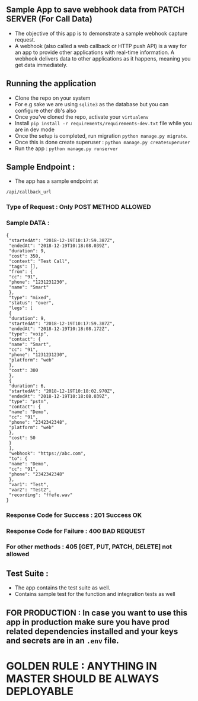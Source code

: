 ## Sample App to save webhook data from PATCH SERVER (For Call Data)
- The objective of this app is to demonstrate a sample webhook capture request. 
- A webhook (also called a web callback or HTTP push API) is a way for an app to provide other applications with real-time information. A webhook delivers data to other applications as it happens, meaning you get data immediately.


## Running the application 
- Clone the repo on your system
- For e.g sake we are using `sqlite3` as the database but you can configure other db's also
- Once you've cloned the repo, activate your `virtualenv`
- Install `pip install -r requirements/requirements-dev.txt` file while you are in dev mode
- Once the setup is completed, run migration `python manage.py migrate`.
- Once this is done create superuser : `python manage.py createsuperuser`
- Run the app : `python manage.py runserver` 

## Sample Endpoint : 

- The app has a sample endpoint at 
```
/api/callback_url
```

### Type of Request : Only POST METHOD ALLOWED

### Sample DATA : 

```
{
 "startedAt": "2018-12-19T10:17:59.387Z",
 "endedAt": "2018-12-19T10:18:08.039Z",
 "duration": 9,
 "cost": 350,
 "context": "Test Call",
 "tags": [],
 "from": {
 "cc": "91",
 "phone": "1231231230",
 "name": "Smart"
 },
 "type": "mixed",
 "status": "over",
 "legs": [
 {
 "duration": 9,
 "startedAt": "2018-12-19T10:17:59.387Z",
 "endedAt": "2018-12-19T10:18:08.172Z",
 "type": "voip",
 "contact": {
 "name": "Smart",
 "cc": "91",
 "phone": "1231231230",
 "platform": "web"
 },
 "cost": 300
 },
 {
 "duration": 6,
 "startedAt": "2018-12-19T10:18:02.970Z",
 "endedAt": "2018-12-19T10:18:08.039Z",
 "type": "pstn",
 "contact": {
 "name": "Demo",
 "cc": "91",
 "phone": "2342342348",
 "platform": "web"
 },
 "cost": 50
 }
 ],
 "webhook": "https://abc.com",
 "to": {
 "name": "Demo",
 "cc": "91",
 "phone": "2342342348"
 },
 "var1": "Test",
 "var2": "Test2",
 "recording": "ffefe.wav"
}
```


### Response Code for Success : 201 Success OK
### Response Code for Failure : 400 BAD REQUEST
### For other methods : 405 [GET, PUT, PATCH, DELETE] not allowed


## Test Suite : 
- The app contains the test suite as well. 
- Contains sample test for the function and integration tests as well

## FOR PRODUCTION : In case you want to use this app in production make sure you have prod related dependencies installed and your keys and secrets are in an `.env` file. 


# GOLDEN RULE : ANYTHING IN MASTER SHOULD BE ALWAYS DEPLOYABLE
